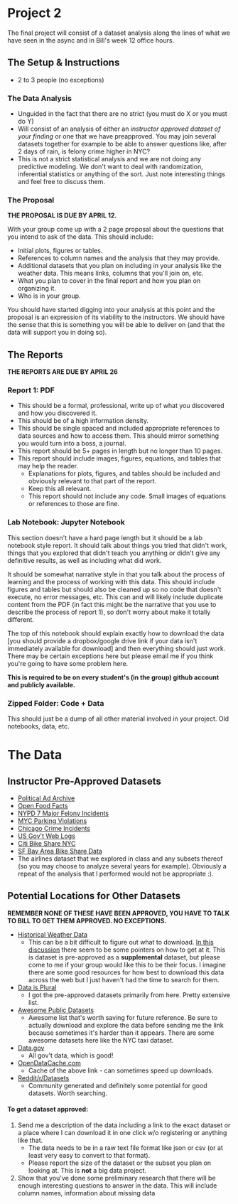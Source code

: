 # Project 2

The final project will consist of a dataset analysis along the lines of what we have seen in the async and in Bill's week 12 office hours.

## The Setup & Instructions
- 2 to 3 people (no exceptions)

### The Data Analysis
- Unguided in the fact that there are no strict (you must do X or you must do Y)
- Will consist of an analysis of either an *instructor approved dataset of your finding* or one that we have preapproved. You may join several datasets together for example to be able to answer questions like, after 2 days of rain, is felony crime higher in NYC?
- This is not a strict statistical analysis and we are not doing any predictive modeling. We don't want to deal with randomization, inferential statistics or anything of the sort. Just note interesting things and feel free to discuss them.

### The Proposal

**THE PROPOSAL IS DUE BY APRIL 12.**

With your group come up with a 2 page proposal about the questions that you intend to ask of the data. 
This should include:
- Initial plots, figures or tables. 
- References to column names and the analysis that they may provide. 
- Additional datasets that you plan on including in your analysis like the weather data. This means links, columns that you'll join on, etc.
- What you plan to cover in the final report and how you plan on organizing it.
- Who is in your group.

You should have started digging into your analysis at this point and the proposal is an expression of its viability to the instructors. We should have the sense that this is something you will be able to deliver on (and that the data will support you in doing so).

## The Reports

**THE REPORTS ARE DUE BY APRIL 26**

### Report 1: PDF

- This should be a formal, professional, write up of what you discovered and how you discovered it. 
- This should be of a high information density. 
- This should be single spaced and included appropriate references to data sources and how to access them. This should mirror something you would turn into a boss, a journal.
- This report should be 5+ pages in length but no longer than 10 pages.
- This report should include images, figures, equations, and tables that may help the reader. 
  - Explanations for plots, figures, and tables should be included and obviously relevant to that part of the report.
  - Keep this all relevant.
  - This report should not include any code. Small images of equations or references to those are fine.

### Lab Notebook: Jupyter Notebook

This section doesn't have a hard page length but it should be a lab notebook style report. It should talk about things you tried that didn't work, things that you explored that didn't teach you anything or didn't give any definitive results, as well as including what did work. 

It should be somewhat narrative style in that you talk about the process of learning and the process of working with this data. This should include figures and tables but should also be cleaned up so no code that doesn't execute, no error messages, etc. This can and will likely include duplicate content from the PDF (in fact this might be the narrative that you use to describe the process of report 1), so don't worry about make it totally different.

The top of this notebook should explain exactly how to download the data [you should provide a dropbox/google drive link if your data isn't immediately available for download] and then everything should just work. There may be certain exceptions here but please email me if you think you're going to have some problem here.

**This is required to be on every student's (in the group) github account and publicly available.**

### Zipped Folder: Code + Data
This should just be a dump of all other material involved in your project. Old notebooks, data, etc.

# The Data

## Instructor Pre-Approved Datasets
- [Political Ad Archive](http://politicaladarchive.org/data/)
- [Open Food Facts](http://world.openfoodfacts.org/data)
- [NYPD 7 Major Felony Incidents](https://catalog.data.gov/dataset/nypd-7-major-felony-incidents)
- [MYC Parking Violations](https://data.cityofnewyork.us/dataset/Parking-Violations-Issued-Fiscal-Year-2015/c284-tqph)
- [Chicago Crime Incidents](https://data.cityofchicago.org/Public-Safety/Crimes-2001-to-present/ijzp-q8t2)
- [US Gov't Web Logs](https://analytics.usa.gov/)
- [Citi Bike Share NYC](http://www.citibikenyc.com/system-data)
- [SF Bay Area Bike Share Data](http://www.bayareabikeshare.com/open-data)
- The airlines dataset that we explored in class and any subsets thereof (so you may choose to analyze several years for example). Obviously a repeat of the analysis that I performed would not be appropriate :).

## Potential Locations for Other Datasets
**REMEMBER NONE OF THESE HAVE BEEN APPROVED, YOU HAVE TO TALK TO BILL TO GET THEM APPROVED. NO EXCEPTIONS.**

- [Historical Weather Data](https://www.ncdc.noaa.gov/data-access/land-based-station-data/land-based-datasets/global-historical-climatology-network-ghcn)
  - This can be a bit difficult to figure out what to download. [In this discussion](https://news.ycombinator.com/item?id=10465342) there seem to be some pointers on how to get at it. This is dataset is pre-approved as a **supplemental** dataset, but please come to me if your group would like this to be their focus. I imagine there are some good resources for how best to download this data across the web but I just haven't had the time to search for them.
- [Data is Plural](http://tinyletter.com/data-is-plural/archive)
  - I got the pre-approved datasets primarily from here. Pretty extensive list.
- [Awesome Public Datasets](https://github.com/caesar0301/awesome-public-datasets)
  - Awesome list that's worth saving for future reference. Be sure to actually download and explore the data before sending me the link because sometimes it's harder than it appears. There are some awesome datasets here like the NYC taxi dataset.
- [Data.gov](http://data.gov/)
  - All gov't data, which is good!
- [OpenDataCache.com](http://www.opendatacache.com/)
  - Cache of the above link - can sometimes speed up downloads.
- [Reddit/r/Datasets](https://www.reddit.com/r/datasets)
  - Community generated and definitely some potential for good datasets. Worth searching.

#### To get a dataset approved:
1. Send me a description of the data including a link to the exact dataset or a place where I can download it in one click w/o registering or anything like that. 
    - The data needs to be in a raw text file format like json or csv (or at least very easy to convert to that format).
    - Please report the size of the dataset or the subset you plan on looking at. This is **not** a big data project.
2. Show that you've done some preliminary research that there will be enough interesting questions to answer in the data. This will include column names, information about missing data
